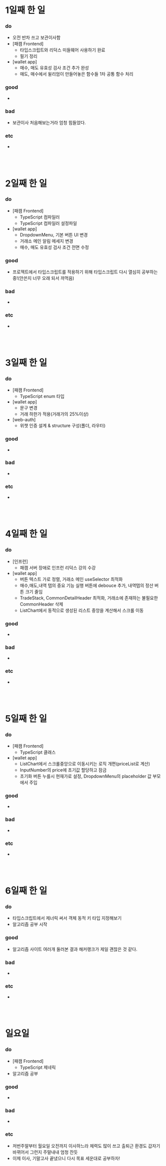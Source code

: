 # 1일째 한 일 
### do
- 오전 반차 쓰고 보관이사함
- [패캠 Frontend]
	- 타입스크립트와 리덕스 미들웨어 사용하기 완료
	- 필기 정리
- [wallet app]
	- 매수, 매도 유효성 검사 조건 추가 완성
	- 매도, 매수에서 윌리엄이 만들어놓은 함수들 1차 공통 함수 처리

### good
- 

### bad
- 보관이사 처음해보는거라 엄청 힘들었다.

### etc
- 

<br /><br />

# 2일째 한 일 
### do
- [패캠 Frontend]
	- TypeScript 컴파일러
	- TypeScript 컴파일러 설정파일 
- [wallet app]
	- DropdownMenu, 기본 버튼 UI 변경
	- 거래소 메인 알림 메세지 변경
	- 매수, 매도 유효성 검사 조건 전면 수정

### good
- 프로젝트에서 타입스크립트를 적용하기 위해 타입스크립트 다시 열심히 공부하는 중!(안쓴지 너무 오래 되서 까먹음)

### bad
-

### etc
-

<br /><br />

# 3일째 한 일 
### do
- [패캠 Frontend]
  - TypeScript enum 타입
- [wallet app]
  - 문구 변경
  - 거래 하한가 적용(거래가의 25%이상)
- [web-auth]
  - 위챗 인증 설계 & structure 구성(폴더, 라우터)

### good
-

### bad
-

### etc
-

<br /><br />

# 4일째 한 일 
### do
- [인프런]
  - 패캠 서버 장애로 인프런 리덕스 강의 수강
- [wallet app]
  - 버튼 텍스트 가로 정렬, 거래소 메인 useSelector 최적화
  - 매수,매도,내역 탭의 중요 기능 실행 버튼에 debouce 추가, 내역탭의 정산 버튼 크기 줄임
  - TradeStack, CommonDetailHeader 최적화, 거래소에 존재하는 불필요한 CommonHeader 삭제
  - ListChart에서 동적으로 생성된 리스트 중앙을 계산해서 스크롤 이동

### good
-

### bad
-

### etc
- 

<br /><br />

# 5일째 한 일 
### do
- [패캠 Frontend]
  - TypeScript 클래스
- [wallet app]
  - ListChart에서 스크롤중앙으로 이동시키는 로직 개편(priceList로 계산)
  - InputNumber의 price에 초기값 할당하고 잠금
  - 초기화 버튼 누를시 현재가로 설정, DropdownMenu의 placeholder 값 부모에서 주입

### good
-

### bad
-

### etc
- 

<br /><br />

# 6일째 한 일 
### do
- 타입스크립트에서 제너릭 써서 객체 동적 키 타입 지정해보기
- 알고리즘 공부 시작

### good
- 알고리즘 사이트 여러개 둘러본 결과 해커랭크가 제일 괜찮은 것 같다.
 
### bad
-

### etc
-

<br /><br />

# 일요일
### do
- [패캠 Frontend]
  - TypeScript 제네릭 
- 알고리즘 공부

### good
- 

### bad
- 

### etc
- 저번주말부터 월요일 오전까지 이사하느라 체력도 많이 쓰고 출퇴근 환경도 갑자기 바뀌어서 그런지 주말내내 엄청 잔듯
- 이제 이사, 기말고사 끝냈으니 다시 목표 세운대로 공부하자!

<br /><br />
